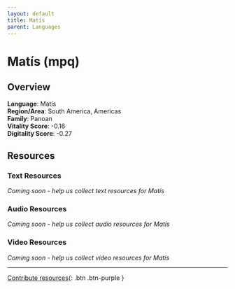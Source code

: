 ```yaml
---
layout: default
title: Matís
parent: Languages
---
```


# Matís (mpq)

## Overview

**Language**: Matís  
**Region/Area**: South America, Americas  
**Family**: Panoan  
**Vitality Score**: -0.16  
**Digitality Score**: -0.27  

## Resources

### Text Resources
*Coming soon - help us collect text resources for Matís*

### Audio Resources
*Coming soon - help us collect audio resources for Matís*

### Video Resources
*Coming soon - help us collect video resources for Matís*

---

[Contribute resources](https://fairtrain.github.io/){: .btn .btn-purple }

